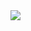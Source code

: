 
<img align="right" src="https://github-readme-stats.vercel.app/api?username=Ag0v0&show_icons=true&icon_color=CE1D2D&text_color=718096&bg_color=ffffff&hide_title=true" />
